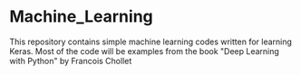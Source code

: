 # Machine_Learning
This repository contains simple machine learning codes written for learning Keras. Most of the code will be examples from the book "Deep Learning with Python" by Francois Chollet 
